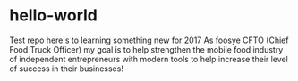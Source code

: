 # hello-world
Test repo
here's to learning something new for 2017
As foosye CFTO (Chief Food Truck Officer) my goal is to help strengthen the mobile food industry of independent entrepreneurs with modern tools to help increase their level of success in their businesses!
